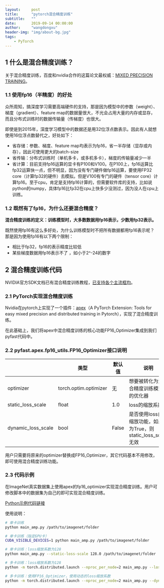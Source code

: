```yaml
---
layout:     post
title:      "pytorch混合精度训练"
subtitle:   ""
date:       2019-09-14 00:00:00
author:     "wangdongxu"
header-img: "img/about-bg.jpg"
tags:
    - PyTorch
---
```


## 1 什么是混合精度训练？

关于混合精度训练，百度和nvidia合作的这篇论文最权威：[MIXED PRECISION TRAINING](https://arxiv.org/abs/1710.03740)。

### 1.1 使用fp16（半精度）的好处

众所周知，搞深度学习需要高端硬件的支持，那是因为模型中的参数（weight）、梯度（gradient）、feature map的数据量很大，不光会占用大量的内存或显存，而且分布式训练时的数据传输量（传梯度）也很大。

即使是到2015年，深度学习模型中的数据还是用32位浮点数表示。因此有人就想使用16位浮点数替代之，好处如下：

- 省存储：参数、梯度、feature map均表示为fp16，省一半存储（显存或内存），因此可使用更大的batch-size
- 省传输：分布式训练时（单机多卡，或多机多卡），梯度的传输量减少一半
- 省计算：目前支持fp16运算的显卡有P100和V100。在P100上，fp16运算比fp32运算快一点，但不明显，因为没有专门硬件做fp16运算，要使用FP32 core（计算fp32的硬件）去模拟。但是V100有专门的硬件（tensor core）计算fp16。至于cpu，肯定是支持fp16计算的，但需要软件库的支持，比如说python的numpy，具体fp16比fp32在cpu上快多少没测过，因为没人在cpu上训练。

### 1.2 既然有了fp16，为什么还要混合精度？

**混合精度训练的定义：训练模型时，大多数数据用fp16表示，少数用fp32表示。**

既然使用fp16有这么多好处，为什么训练模型时不把所有数据都用fp16表示呢？ 那是因为使用fp16有以下两个限制：

- 相比于fp32，fp16的表示精度比较低
- 某些梯度数据用fp16表示不了 ，如小于2^-24的数字

## 2 混合精度训练代码

NVIDIA官方SDK文档已有混合精度训练教程，[已支持各个主流框均](https://docs.nvidia.com/deeplearning/sdk/mixed-precision-training/index.html)。

### 2.1 PyTorch实现混合精度训练

Nvidia在pytorch上实现了一个插件：[apex](https://github.com/nvidia/apex)（A PyTorch Extension: Tools for easy mixed precision and distributed training in Pytorch），实现了混合精度训练。

在此基础上，我们将apex中混合精度训练的核心功能FP16_Optimizer集成到我们pyfast代码中。

### 2.2 pyfast.apex.fp16_utils.FP16_Optimizer接口说明

|                    | 类型                  | 默认值 | 说明                                                         |
| ------------------ | --------------------- | ------ | ------------------------------------------------------------ |
| optimizer          | torch.optim.optimizer | 无     | 想要被转化为混合精度训练模式的优化器                         |
| static_loss_scale  | float                 | 1.0    | loss的缩放系数                                               |
| dynamic_loss_scale | bool                  | False  | 是否使用loss自动缩放功能，如果为True，则static_loss_scale无效 |

用户只需要将原来的optimizer替换成FP16_Optimizer，其它代码基本不用修改，即可使用混合精度训练功能。

### 2.3 代码示例

在ImageNet真实数据集上使用apex的fp16_optimizer实现混合精度训练。用户可修改脚本中的数据集为自己的即可实现混合精度训练。

[Python示例代码链接](https://github.com/NVIDIA/apex/blob/master/examples/imagenet/main_amp.py)

使用说明：

```bash
# 单卡训练
python main_amp.py /path/to/imagenet/folder

# 单卡训练（指定GPU卡）
CUDA_VISIBLE_DEVICES=1 python main_amp.py /path/to/imagenet/folder

# 单卡训练：loss缩放系数为128
python main_amp.py --static-loss-scale 128.0 /path/to/imagenet/folder

# 多卡训练：loss缩放系数为128
python -m torch.distributed.launch --nproc_per_node=2 main_amp.py --loss-scale 128.0 /path/to/imagenet/folder

# 多卡训练：使用FP16_Optimizer，使用动态的loss缩放系数
python -m torch.distributed.launch --nproc_per_node=2 main_amp.py --dynamic-loss-scale /path/to/imagenet/folder
```